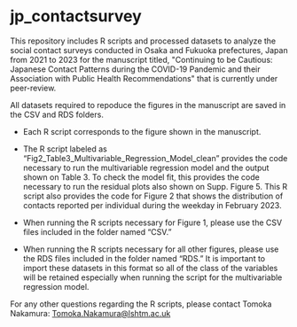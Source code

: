 # jp_contactsurvey
This repository includes R scripts and processed datasets to analyze the social contact surveys conducted in Osaka and Fukuoka prefectures, Japan from 2021 to 2023 for the manuscript titled, "Continuing to be Cautious: Japanese Contact Patterns during the COVID-19 Pandemic and their Association with Public Health Recommendations" that is currently  under peer-review.

All datasets required to repoduce the figures in the manuscript are saved in the CSV and RDS folders. 

- Each R script corresponds to the figure shown in the manuscript. 

- The R script labeled as “Fig2_Table3_Multivariable_Regression_Model_clean” provides the code necessary to run the multivariable regression model and the output shown on Table 3. To check the model fit, this provides the code necessary to run the residual plots also shown on Supp. Figure 5. This R script also provides the code for Figure 2 that shows the distribution of contacts reported per individual during the weekday in February 2023. 

- When running the R scripts necessary for Figure 1, please use the CSV files included in the folder named “CSV.” 

- When running the R scripts necessary for all other figures, please use the RDS files included in the folder named “RDS.” It is important to import these datasets in this format so all of the class of the variables will be retained especially when running the script for the multivariable regression model. 

For any other questions regarding the R scripts, please contact Tomoka Nakamura: Tomoka.Nakamura@lshtm.ac.uk 


